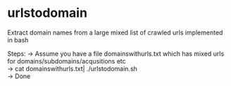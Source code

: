 # urlstodomain
Extract domain names from a large mixed list of crawled urls implemented in bash

Steps: 
-> Assume you have a file domainswithurls.txt which has mixed urls for domains/subdomains/acqusitions etc <br />
-> cat domainswithurls.txt| ./urlstodomain.sh  <br />
-> Done  <br />
